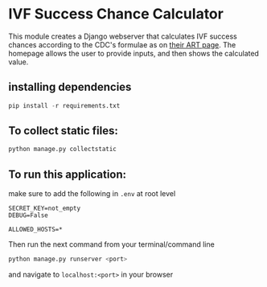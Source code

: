 # IVF Success Chance Calculator

This module creates a Django webserver that calculates IVF success chances according to the CDC's formulae as on [their ART page](https://www.cdc.gov/art/ivf-success-estimator/index.html). The homepage allows the user to provide inputs, and then shows the calculated value.

## installing dependencies

```python
pip install -r requirements.txt
```

## To collect static files:

```python
python manage.py collectstatic
```

## To run this application:

make sure to add the following in `.env` at root level
```
SECRET_KEY=not_empty
DEBUG=False

ALLOWED_HOSTS=*
```

Then run the next command from your terminal/command line

```python
python manage.py runserver <port>
```
and navigate to `localhost:<port>` in your browser
